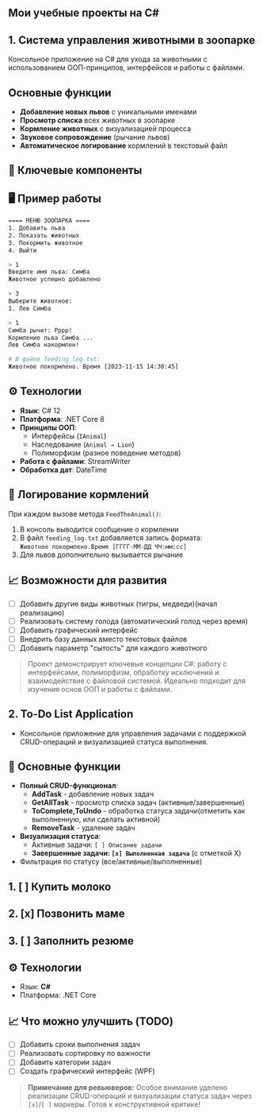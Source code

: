 ## Мои учебные проекты на C#


## 1. Система управления животными в зоопарке

Консольное приложение на C# для ухода за животными с использованием ООП-принципов, интерфейсов и работы с файлами.

## Основные функции
- **Добавление новых львов** с уникальными именами
- **Просмотр списка** всех животных в зоопарке
- **Кормление животных** с визуализацией процесса
- **Звуковое сопровождение** (рычание львов)
- **Автоматическое логирование** кормлений в текстовый файл

## 🧩 Ключевые компоненты


## 🖥 Пример работы
```bash
==== МЕНЮ ЗООПАРКА ====
1. Добавить льва
2. Показать животных
3. Покормить животное
4. Выйти

> 1
Введите имя льва: Симба
Животное успешно добавлено

> 3
Выберите животное:
1. Лев Симба

> 1
Симба рычит: Рррр!
Кормление льва Симба ...
Лев Симба накормлен!

# В файле feeding_log.txt:
Животное покормлено. Время [2023-11-15 14:30:45]
```

## ⚙️ Технологии
- **Язык**: C# 12
- **Платформа**: .NET Core 8
- **Принципы ООП**: 
  - Интерфейсы (`IAnimal`)
  - Наследование (`Animal → Lion`)
  - Полиморфизм (разное поведение методов)
- **Работа с файлами**: StreamWriter
- **Обработка дат**: DateTime

## 📝 Логирование кормлений
При каждом вызове метода `FeedTheAnimal()`:
1. В консоль выводится сообщение о кормлении
2. В файл `feeding_log.txt` добавляется запись формата:  
   ` Животное покормлено.Время [ГГГГ-ММ-ДД ЧЧ:мм:сс] `
3. Для львов дополнительно вызывается рычание

## 📈 Возможности для развития
- [ ] Добавить другие виды животных (тигры, медведи)(начал реализацию)
- [ ] Реализовать систему голода (автоматический голод через время)
- [ ] Добавить графический интерфейс
- [ ] Внедрить базу данных вместо текстовых файлов
- [ ] Добавить параметр "сытость" для каждого животного

> Проект демонстрирует ключевые концепции C#: работу с интерфейсами, полиморфизм, 
> обработку исключений и взаимодействие с файловой системой. Идеально подходит 
> для изучения основ ООП и работы с файлами.

## 2. To-Do List Application
- Консольное приложение для управления задачами с поддержкой CRUD-операций и визуализацией статуса выполнения.

## 🚀 Основные функции
- **Полный CRUD-функционал**:
  -  **AddTask** - добавление новых задач
  -  **GetAllTask** - просмотр списка задач (активные/завершенные)
  -  **ToComplete,ToUndo** - обработка статуса задачи(отметить как выполненную, или сделать активной)
  -  **RemoveTask** - удаление задач
- **Визуализация статуса**:
  - Активные задачи: `[ ] Описание задачи`
  - **Завершенные задачи: `[x] Выполненная задача`** (с отметкой X)
- Фильтрация по статусу (все/активные/выполненные)

## 1. [ ] Купить молоко
## 2. [x] Позвонить маме
## 3. [ ] Заполнить резюме

## ⚙️ Технологии
- Язык: **C#**
- Платформа: .NET Core

## 📈 Что можно улучшить (TODO)
- [ ] Добавить сроки выполнения задач
- [ ] Реализовать сортировку по важности
- [ ] Добавить категории задач
- [ ] Создать графический интерфейс (WPF)

> **Примечание для ревьюверов:** Особое внимание уделено реализации CRUD-операций и визуализации статуса задач через `[x]`/`[ ]` маркеры. Готов к конструктивной критике!

